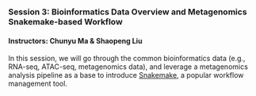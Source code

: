 
### Session 3: Bioinformatics Data Overview and Metagenomics Snakemake-based Workflow

#### Instructors: Chunyu Ma & Shaopeng Liu

In this session, we will go through the common bioinformatics data (e.g., RNA-seq, ATAC-seq, metagenomics data), and leverage a metagenomics analysis pipeline as a base to introduce [Snakemake](https://snakemake.readthedocs.io/en/stable/), a popular workflow management tool.
